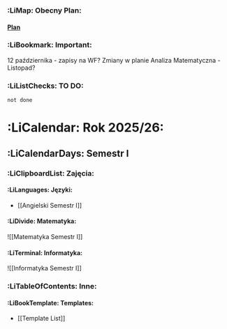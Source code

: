 ### :LiMap: Obecny Plan:
#### [Plan](https://inf.ug.edu.pl/plan/?grupa=1I)

### :LiBookmark: Important:
 12 października - zapisy na WF?
 Zmiany w planie Analiza Matematyczna - Listopad?

### :LiListChecks: TO DO:
```tasks
not done
```

# :LiCalendar: Rok 2025/26:

## :LiCalendarDays: Semestr I 

### :LiClipboardList: Zajęcia:

#### :LiLanguages: Języki:
- [[Angielski Semestr I]]

#### :LiDivide: Matematyka:
![[Matematyka Semestr I]]

#### :LiTerminal: Informatyka:
![[Informatyka Semestr I]]

### :LiTableOfContents: Inne:

#### :LiBookTemplate: Templates:
- [[Template List]]




